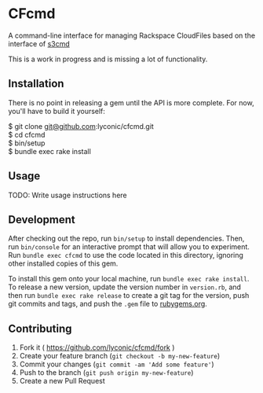 # CFcmd

A command-line interface for managing Rackspace CloudFiles based on the interface of [s3cmd](https://github.com/s3tools/s3cmd)

This is a work in progress and is missing a lot of functionality.

## Installation

There is no point in releasing a gem until the API is more complete. For now, you'll have to build it yourself:

   $ git clone git@github.com:lyconic/cfcmd.git  
   $ cd cfcmd  
   $ bin/setup  
   $ bundle exec rake install

## Usage

TODO: Write usage instructions here

## Development

After checking out the repo, run `bin/setup` to install dependencies. Then, run `bin/console` for an interactive prompt that will allow you to experiment. Run `bundle exec cfcmd` to use the code located in this directory, ignoring other installed copies of this gem.

To install this gem onto your local machine, run `bundle exec rake install`. To release a new version, update the version number in `version.rb`, and then run `bundle exec rake release` to create a git tag for the version, push git commits and tags, and push the `.gem` file to [rubygems.org](https://rubygems.org).

## Contributing

1. Fork it ( https://github.com/lyconic/cfcmd/fork )
2. Create your feature branch (`git checkout -b my-new-feature`)
3. Commit your changes (`git commit -am 'Add some feature'`)
4. Push to the branch (`git push origin my-new-feature`)
5. Create a new Pull Request
